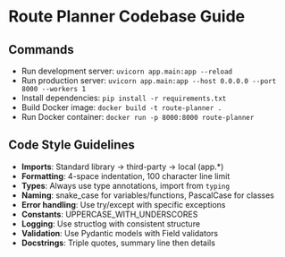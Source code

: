 # Route Planner Codebase Guide

## Commands
- Run development server: `uvicorn app.main:app --reload`
- Run production server: `uvicorn app.main:app --host 0.0.0.0 --port 8000 --workers 1`
- Install dependencies: `pip install -r requirements.txt`
- Build Docker image: `docker build -t route-planner .`
- Run Docker container: `docker run -p 8000:8000 route-planner`

## Code Style Guidelines
- **Imports**: Standard library → third-party → local (app.*)
- **Formatting**: 4-space indentation, 100 character line limit
- **Types**: Always use type annotations, import from `typing`
- **Naming**: snake_case for variables/functions, PascalCase for classes
- **Error handling**: Use try/except with specific exceptions
- **Constants**: UPPERCASE_WITH_UNDERSCORES
- **Logging**: Use structlog with consistent structure
- **Validation**: Use Pydantic models with Field validators
- **Docstrings**: Triple quotes, summary line then details